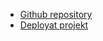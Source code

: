 - [Github repository](https://github.com/NiclasNN/countries-of-the-world)
- [Deployat projekt](https://countries-the-world.netlify.app/)
